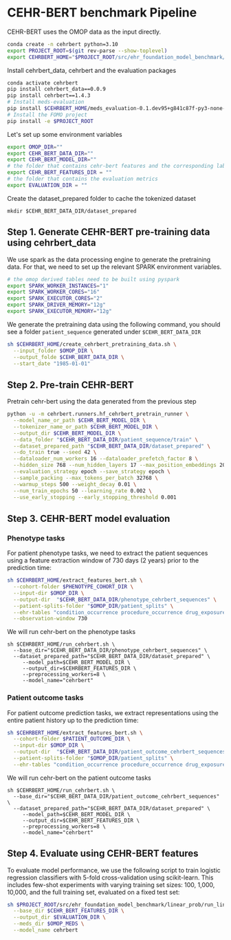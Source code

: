 # CEHR-BERT benchmark Pipeline
CEHR-BERT uses the OMOP data as the input directly.

```bash
conda create -n cehrbert python=3.10
export PROJECT_ROOT=$(git rev-parse --show-toplevel)
export CEHRBERT_HOME="$PROJECT_ROOT/src/ehr_foundation_model_benchmark/evaluations/cehrbert"
```
Install cehrbert_data, cehrbert and the evaluation packages
```bash
conda activate cehrbert
pip install cehrbert_data==0.0.9
pip install cehrbert==1.4.3
# Install meds-evaluation
pip install $CEHRBERT_HOME/meds_evaluation-0.1.dev95+g841c87f-py3-none-any.whl
# Install the FOMO project
pip install -e $PROJECT_ROOT
```

Let's set up some environment variables
```bash
export OMOP_DIR=""
export CEHR_BERT_DATA_DIR=""
export CEHR_BERT_MODEL_DIR=""
# the folder that contains cehr-bert features and the corresponding labels
export CEHR_BERT_FEATURES_DIR = ""
# the folder that contains the evaluation metrics
export EVALUATION_DIR = ""
```
Create the dataset_prepared folder to cache the tokenized dataset
```shell
mkdir $CEHR_BERT_DATA_DIR/dataset_prepared
```

Step 1. Generate CEHR-BERT pre-training data using cehrbert_data
------------------------
We use spark as the data processing engine to generate the pretraining data. 
For that, we need to set up the relevant SPARK environment variables.
```bash
# the omop derived tables need to be built using pyspark
export SPARK_WORKER_INSTANCES="1"
export SPARK_WORKER_CORES="16"
export SPARK_EXECUTOR_CORES="2"
export SPARK_DRIVER_MEMORY="12g"
export SPARK_EXECUTOR_MEMORY="12g"
```
We generate the pretraining data using the following command, you should see a folder `patient_sequence` generated under `$CEHR_BERT_DATA_DIR`
```bash
sh $CEHRBERT_HOME/create_cehrbert_pretraining_data.sh \
  --input_folder $OMOP_DIR \
  --output_folde $CEHR_BERT_DATA_DIR \
  --start_date "1985-01-01"
```

Step 2. Pre-train CEHR-BERT
------------------------
Pretrain cehr-bert using the data generated from the previous step
```bash
python -u -m cehrbert.runners.hf_cehrbert_pretrain_runner \
  --model_name_or_path $CEHR_BERT_MODEL_DIR \
  --tokenizer_name_or_path $CEHR_BERT_MODEL_DIR \
  --output_dir $CEHR_BERT_MODEL_DIR \
  --data_folder "$CEHR_BERT_DATA_DIR/patient_sequence/train" \
  --dataset_prepared_path "$CEHR_BERT_DATA_DIR/dataset_prepared" \
  --do_train true --seed 42 \
  --dataloader_num_workers 16 --dataloader_prefetch_factor 8 \
  --hidden_size 768 --num_hidden_layers 17 --max_position_embeddings 2048 \
  --evaluation_strategy epoch --save_strategy epoch \
  --sample_packing --max_tokens_per_batch 32768 \
  --warmup_steps 500 --weight_decay 0.01 \
  --num_train_epochs 50 --learning_rate 0.002 \
  --use_early_stopping --early_stopping_threshold 0.001
```

Step 3. CEHR-BERT model evaluation
------------------------
### Phenotype tasks
For patient phenotype tasks, we need to extract the patient sequences using a feature extraction window of 730 days (2 years) prior to the prediction time:
```bash
sh $CEHRBERT_HOME/extract_features_bert.sh \
  --cohort-folder $PHENOTYPE_COHORT_DIR \
  --input-dir $OMOP_DIR \
  --output-dir  "$CEHR_BERT_DATA_DIR/phenotype_cehrbert_sequences" \
  --patient-splits-folder "$OMOP_DIR/patient_splits" \
  --ehr-tables "condition_occurrence procedure_occurrence drug_exposure" \
  --observation-window 730
```
We will run cehr-bert on the phenotype tasks
```shell
sh $CEHRBERT_HOME/run_cehrbert.sh \
  --base_dir="$CEHR_BERT_DATA_DIR/phenotype_cehrbert_sequences" \ 
  --dataset_prepared_path="$CEHR_BERT_DATA_DIR/dataset_prepared" \
     --model_path=$CEHR_BERT_MODEL_DIR \
     --output_dir=$CEHRBERT_FEATURES_DIR \
     --preprocessing_workers=8 \
     --model_name="cehrbert"
```
### Patient outcome tasks
For patient outcome prediction tasks, we extract representations using the entire patient history up to the prediction time:
```bash
sh $CEHRBERT_HOME/extract_features_bert.sh \
  --cohort-folder $PATIENT_OUTCOME_DIR \
  --input-dir $OMOP_DIR \
  --output-dir  "$CEHR_BERT_DATA_DIR/patient_outcome_cehrbert_sequences" \
  --patient-splits-folder "$OMOP_DIR/patient_splits" \
  --ehr-tables "condition_occurrence procedure_occurrence drug_exposure"
```
We will run cehr-bert on the patient outcome tasks
```shell
sh $CEHRBERT_HOME/run_cehrbert.sh \
  --base_dir="$CEHR_BERT_DATA_DIR/patient_outcome_cehrbert_sequences" \ 
  --dataset_prepared_path="$CEHR_BERT_DATA_DIR/dataset_prepared" \
     --model_path=$CEHR_BERT_MODEL_DIR \
     --output_dir=$CEHR_BERT_FEATURES_DIR \
     --preprocessing_workers=8 \
     --model_name="cehrbert"
```

Step 4. Evaluate using CEHR-BERT features
------------------------
To evaluate model performance, we use the following script to train logistic regression classifiers with 5-fold cross-validation using scikit-learn. 
This includes few-shot experiments with varying training set sizes: 100, 1,000, 10,000, and the full training set, evaluated on a fixed test set: 
```bash
sh $PROJECT_ROOT/src/ehr_foundation_model_benchmark/linear_prob/run_linear_prob_with_few_shots.sh \
  --base_dir $CEHR_BERT_FEATURES_DIR \
  --output_dir $EVALUATION_DIR \
  --meds_dir $OMOP_MEDS \
  --model_name cehrbert
```